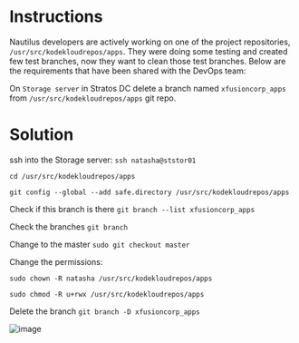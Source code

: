 # Instructions

Nautilus developers are actively working on one of the project repositories, `/usr/src/kodekloudrepos/apps`. They were doing some testing and created few test branches, now they want to clean those test branches. Below are the requirements that have been shared with the DevOps team:

On `Storage server` in Stratos DC delete a branch named `xfusioncorp_apps` from `/usr/src/kodekloudrepos/apps` git repo.

# Solution

ssh into the Storage server: `ssh natasha@ststor01`

`cd /usr/src/kodekloudrepos/apps`

`git config --global --add safe.directory /usr/src/kodekloudrepos/apps`

Check if this branch is there `git branch --list xfusioncorp_apps`

Check the branches `git branch`

Change to the master `sudo git checkout master`

Change the permissions:

`sudo chown -R natasha /usr/src/kodekloudrepos/apps`

`sudo chmod -R u+rwx /usr/src/kodekloudrepos/apps`

Delete the branch `git branch -D xfusioncorp_apps`

![image](https://github.com/janaom/KodeKloud-Engineer-2.0/assets/83917694/033630e1-79c0-4d86-a341-6cb3cf04d6f1)

